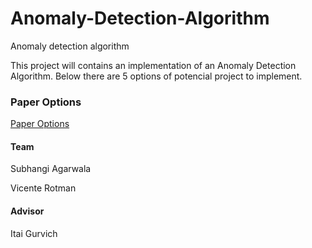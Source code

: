 # Anomaly-Detection-Algorithm
Anomaly detection algorithm



This project will contains an implementation of an Anomaly Detection Algorithm. Below there are 5 options of potencial project to implement.

### Paper Options

[Paper Options](papers_proposals.md)



#### Team

Subhangi Agarwala

Vicente Rotman 



#### Advisor

Itai Gurvich
